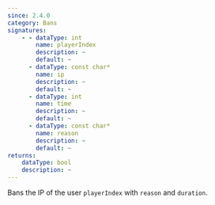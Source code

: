 ```yaml
---
since: 2.4.0
category: Bans
signatures:
    - - dataType: int
        name: playerIndex
        description: ~
        default: ~
      - dataType: const char*
        name: ip
        description: ~
        default: ~
      - dataType: int
        name: time
        description: ~
        default: ~
      - dataType: const char*
        name: reason
        description: ~
        default: ~
returns:
    dataType: bool
    description: ~
---
```


Bans the IP of the user `playerIndex` with `reason` and `duration`.
